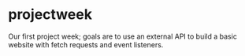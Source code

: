 # projectweek
Our first project week; goals are to use an external API to build a basic website with fetch requests and event listeners.
